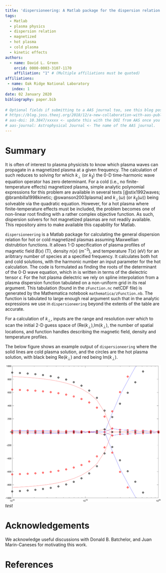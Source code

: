 ```yaml
---
title: 'dispersioneering: A Matlab package for the dispersion relation of magnetized plasmas'
tags:
  - Matlab
  - plasma physics
  - dispersion relation
  - magnetized
  - hot plasma
  - cold plasma
  - kinetic effects
authors:
  - name: David L. Green
    orcid: 0000-0003-3107-1170
    affiliation: "1" # (Multiple affiliations must be quoted)
affiliations:
 - name: Oak Ridge National Laboratory
   index: 1
date: 02 January 2020
bibliography: paper.bib

# Optional fields if submitting to a AAS journal too, see this blog post:
# https://blog.joss.theoj.org/2018/12/a-new-collaboration-with-aas-publishing
# aas-doi: 10.3847/xxxxx <- update this with the DOI from AAS once you know it.
# aas-journal: Astrophysical Journal <- The name of the AAS journal.
---
```


# Summary

It is often of interest to plasma physicists to know which plasma waves can propagate in a magnetized plasma at a given frequency. The calculation of such reduces to solving for which $k_{\perp}$ (or $k_{\parallel}$) the 0-D time-harmonic wave equation operator has zero determinant. For a cold (i.e., no finite-temperature effects) magnetized plasma, simple analytic polynomial expressions for this problem are available in several texts [@stix1992waves; @brambilla1998kinetic; @swanson2003plasma] and $k_{\perp}(\omega)$ (or $k_{\parallel}(\omega)$) being solveable via the quadratic equation. However, for a hot plasma where finite-temperature effects must be included, the problem becomes one of non-linear root finding with a rather complex objective function. As such, dispersion solvers for hot magnetized plasmas are not readily available. This repository aims to make available this capability for Matlab.  

``dispersioneering`` is a Matlab package for calculating the general dispersion relation for hot or cold magnetized plasmas assuming Maxwellian distrubtion functions. It allows 1-D specification of plasma profiles of magnetic field $B(x)$ (T), density $n(x)$ ($m^{-3}$), and temperature $T(x)$ (eV) for an aribtrary number of species at a specified frequency. It calculates both hot and cold solutions, with the harmonic number an input parameter for the hot calculation. The code is formulated as finding the roots of the determinant of the 0-D wave equation, which in is written in terms of the dielectric tensor $\epsilon$. For the hot plasma dielectric we rely on spline interpolation from a plasma dispersion function tabulated on a non-uniform grid in its real argument. This tabulation (found in the `zFunction.nc` netCDF file) is generated by the Mathematica notebook `mathematica/zFunction.nb`. The function is tabulated to large enough real argument such that in the analytic expressions we use in ``dispersioneering`` beyond the extents of the table are accurate. 

For a calculation of $k_{\perp}$, inputs are the range and resolution over which to scan the initial 2-D guess space of (Re($k_{\perp}$),Im($k_{\perp}$), the number of spatial locations, and function handles describing the magnetic field, density and temperature profiles.  

The below figure shows an example output of ``dispersioneering`` where the solid lines are cold plasma solution, and the circles are the hot plasma solution, with black being Re($k_{\perp}$) and red being Im($k_{\perp}$).

![Test figure.](figures/output1.png)
*test*

# Acknowledgements

We acknowledge useful discussions with Donald B. Batchelor, and Juan Marin-Caneses for motivating this work.

# References
